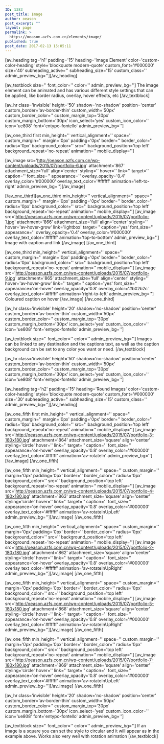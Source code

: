 ```yaml
---
ID: 1383
post_title: Image
author: oeason
post_excerpt: ""
layout: page
permalink: >
  https://oeason.azfs.com.cn/elements/image/
published: true
post_date: 2017-02-13 15:05:11
---
```

[av_heading tag='h1' padding='15' heading='Image Element' color='custom-color-heading' style='blockquote modern-quote' custom_font='#000000' size='40' subheading_active='' subheading_size='15' custom_class='' admin_preview_bg=''][/av_heading]

[av_textblock size='' font_color='' color='' admin_preview_bg='']
The image element can be animated and has various different style settings that can be applied, like border radius, overlay, hover effects, etc
[/av_textblock]

[av_hr class='invisible' height='50' shadow='no-shadow' position='center' custom_border='av-border-thin' custom_width='50px' custom_border_color='' custom_margin_top='30px' custom_margin_bottom='30px' icon_select='yes' custom_icon_color='' icon='ue808' font='entypo-fontello' admin_preview_bg='']

[av_one_third first min_height='' vertical_alignment='' space='' custom_margin='' margin='0px' padding='0px' border='' border_color='' radius='0px' background_color='' src='' background_position='top left' background_repeat='no-repeat' animation='' mobile_display='']

[av_image src='http://oeason.azfs.com.cn/wp-content/uploads/2015/07/portfolio-6.jpg' attachment='867' attachment_size='full' align='center' styling='' hover='' link='' target='' caption='' font_size='' appearance='' overlay_opacity='0.4' overlay_color='#000000' overlay_text_color='#ffffff' animation='left-to-right' admin_preview_bg=''][/av_image]

[/av_one_third][av_one_third min_height='' vertical_alignment='' space='' custom_margin='' margin='0px' padding='0px' border='' border_color='' radius='0px' background_color='' src='' background_position='top left' background_repeat='no-repeat' animation='' mobile_display='']
[av_image src='http://oeason.azfs.com.cn/wp-content/uploads/2015/07/portfolio-1.jpg' attachment='866' attachment_size='full' align='center' styling='' hover='av-hover-grow' link='lightbox' target='' caption='yes' font_size='' appearance='' overlay_opacity='0.4' overlay_color='#000000' overlay_text_color='#ffffff' animation='top-to-bottom' admin_preview_bg='']
Image with caption and link
[/av_image]
[/av_one_third]

[av_one_third min_height='' vertical_alignment='' space='' custom_margin='' margin='0px' padding='0px' border='' border_color='' radius='0px' background_color='' src='' background_position='top left' background_repeat='no-repeat' animation='' mobile_display='']
[av_image src='http://oeason.azfs.com.cn/wp-content/uploads/2015/07/portfolio-9.jpg' attachment='865' attachment_size='full' align='center' styling='' hover='av-hover-grow' link='' target='' caption='yes' font_size='' appearance='on-hover' overlay_opacity='0.8' overlay_color='#b02b2c' overlay_text_color='#ffffff' animation='right-to-left' admin_preview_bg='']
Coloured caption on hover
[/av_image]
[/av_one_third]

[av_hr class='invisible' height='20' shadow='no-shadow' position='center' custom_border='av-border-thin' custom_width='50px' custom_border_color='' custom_margin_top='30px' custom_margin_bottom='30px' icon_select='yes' custom_icon_color='' icon='ue808' font='entypo-fontello' admin_preview_bg='']

[av_textblock size='' font_color='' color='' admin_preview_bg='']
Images can be linked to any destination and the captions text, as well as the caption background can be set to any color you want or need.
[/av_textblock]

[av_hr class='invisible' height='50' shadow='no-shadow' position='center' custom_border='av-border-thin' custom_width='50px' custom_border_color='' custom_margin_top='30px' custom_margin_bottom='30px' icon_select='yes' custom_icon_color='' icon='ue808' font='entypo-fontello' admin_preview_bg='']

[av_heading tag='h2' padding='15' heading='Round Images' color='custom-color-heading' style='blockquote modern-quote' custom_font='#000000' size='30' subheading_active='' subheading_size='15' custom_class='' admin_preview_bg=''][/av_heading]

[av_one_fifth first min_height='' vertical_alignment='' space='' custom_margin='' margin='0px' padding='0px' border='' border_color='' radius='0px' background_color='' src='' background_position='top left' background_repeat='no-repeat' animation='' mobile_display='']
[av_image src='http://oeason.azfs.com.cn/wp-content/uploads/2015/07/portfolio-3-180x180.jpg' attachment='864' attachment_size='square' align='center' styling='circle' hover='' link='' target='' caption='' font_size='' appearance='on-hover' overlay_opacity='0.8' overlay_color='#000000' overlay_text_color='#ffffff' animation='av-rotateIn' admin_preview_bg=''][/av_image]
[/av_one_fifth]

[av_one_fifth min_height='' vertical_alignment='' space='' custom_margin='' margin='0px' padding='0px' border='' border_color='' radius='0px' background_color='' src='' background_position='top left' background_repeat='no-repeat' animation='' mobile_display='']
[av_image src='http://oeason.azfs.com.cn/wp-content/uploads/2015/07/portfolio-4-180x180.jpg' attachment='863' attachment_size='square' align='center' styling='circle' hover='' link='' target='' caption='' font_size='' appearance='on-hover' overlay_opacity='0.8' overlay_color='#000000' overlay_text_color='#ffffff' animation='av-rotateInUpLeft' admin_preview_bg=''][/av_image]
[/av_one_fifth]

[av_one_fifth min_height='' vertical_alignment='' space='' custom_margin='' margin='0px' padding='0px' border='' border_color='' radius='0px' background_color='' src='' background_position='top left' background_repeat='no-repeat' animation='' mobile_display='']
[av_image src='http://oeason.azfs.com.cn/wp-content/uploads/2015/07/portfolio-2-180x180.jpg' attachment='862' attachment_size='square' align='center' styling='circle' hover='' link='' target='' caption='' font_size='' appearance='on-hover' overlay_opacity='0.8' overlay_color='#000000' overlay_text_color='#ffffff' animation='av-rotateInUpRight' admin_preview_bg=''][/av_image]
[/av_one_fifth]

[av_one_fifth min_height='' vertical_alignment='' space='' custom_margin='' margin='0px' padding='0px' border='' border_color='' radius='0px' background_color='' src='' background_position='top left' background_repeat='no-repeat' animation='' mobile_display='']
[av_image src='http://oeason.azfs.com.cn/wp-content/uploads/2015/07/portfolio-5-180x180.jpg' attachment='868' attachment_size='square' align='center' styling='circle' hover='' link='' target='' caption='' font_size='' appearance='on-hover' overlay_opacity='0.8' overlay_color='#000000' overlay_text_color='#ffffff' animation='av-rotateInUpRight' admin_preview_bg=''][/av_image]
[/av_one_fifth]

[av_one_fifth min_height='' vertical_alignment='' space='' custom_margin='' margin='0px' padding='0px' border='' border_color='' radius='0px' background_color='' src='' background_position='top left' background_repeat='no-repeat' animation='' mobile_display='']
[av_image src='http://oeason.azfs.com.cn/wp-content/uploads/2015/07/portfolio-7-180x180.jpg' attachment='869' attachment_size='square' align='center' styling='circle' hover='' link='' target='' caption='' font_size='' appearance='on-hover' overlay_opacity='0.8' overlay_color='#000000' overlay_text_color='#ffffff' animation='av-rotateInUpLeft' admin_preview_bg=''][/av_image]
[/av_one_fifth]

[av_hr class='invisible' height='20' shadow='no-shadow' position='center' custom_border='av-border-thin' custom_width='50px' custom_border_color='' custom_margin_top='30px' custom_margin_bottom='30px' icon_select='yes' custom_icon_color='' icon='ue808' font='entypo-fontello' admin_preview_bg='']

[av_textblock size='' font_color='' color='' admin_preview_bg='']
If an image is a square you can set the style to circular and it will appear as in the example above. Works also very well with rotation animation
[/av_textblock]
